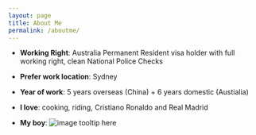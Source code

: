 ```yaml
---
layout: page
title: About Me
permalink: /aboutme/
---
```


- <b>Working Right</b>: Australia Permanent Resident visa holder with full working right, clean National Police Checks

- <b>Prefer work location</b>: Sydney

- <b>Year of work</b>:  5 years overseas (China) +  6 years domestic (Austialia)

- <b>I love</b>: cooking, riding, Cristiano Ronaldo and Real Madrid

- <b>My boy</b>:
![image tooltip here](/assets/son.JPG)